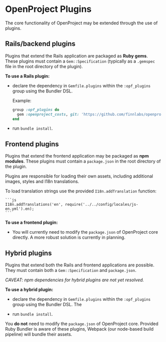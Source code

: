 <!---- copyright
OpenProject is a project management system.
Copyright (C) 2012-2014 the OpenProject Foundation (OPF)

This program is free software; you can redistribute it and/or
modify it under the terms of the GNU General Public License version 3.

OpenProject is a fork of ChiliProject, which is a fork of Redmine. The copyright follows:
Copyright (C) 2006-2013 Jean-Philippe Lang
Copyright (C) 2010-2013 the ChiliProject Team

This program is free software; you can redistribute it and/or
modify it under the terms of the GNU General Public License
as published by the Free Software Foundation; either version 2
of the License, or (at your option) any later version.

This program is distributed in the hope that it will be useful,
but WITHOUT ANY WARRANTY; without even the implied warranty of
MERCHANTABILITY or FITNESS FOR A PARTICULAR PURPOSE.  See the
GNU General Public License for more details.

You should have received a copy of the GNU General Public License
along with this program; if not, write to the Free Software
Foundation, Inc., 51 Franklin Street, Fifth Floor, Boston, MA  02110-1301, USA.

See doc/COPYRIGHT.rdoc for more details.

++-->

# OpenProject Plugins

The core functionality of OpenProject may be extended through the use of plugins.

## Rails/backend plugins

Plugins that extend the Rails application are packaged as **Ruby gems**.
These plugins must contain a `Gem::Specification` (typically as a `.gemspec`
file in the root directory of the plugin).

**To use a Rails plugin:**

  * declare the dependency in `Gemfile.plugins` within the `:opf_plugins` group
    using the Bundler DSL.

    Example:

    ```ruby
    group :opf_plugins do
      gem :openproject_costs, git: 'https://github.com/finnlabs/openproject-backlogs.git', branch: 'dev'
    end
    ```

  * run `bundle install`.

## Frontend plugins

Plugins that extend the frontend application may be packaged as **npm modules**.
These plugins must contain a `package.json` in the root directory of the plugin.

Plugins are responsible for loading their own assets, including additional
images, styles and I18n translations.

To load translation strings use the provided `I18n.addTranslation` function:

    ```js
    I18n.addTranslations('en', require('../../config/locales/js-en.yml').en);
    ```

**To use a frontend plugin:**

  * You will currently need to modify the `package.json` of OpenProject core
    directly. A more robust solution is currently in planning.

## Hybrid plugins

Plugins that extend both the Rails and frontend applications are possible. They
must contain both a `Gem::Specification` and `package.json`.

_CAVEAT: npm dependencies for hybrid plugins are not yet resolved._

**To use a hybrid plugin:**

  * declare the dependency in `Gemfile.plugins` within the `:opf_plugins` group
    using the Bundler DSL. The

  * run `bundle install`.

You **do not** need to modify the `package.json` of OpenProject core. Provided
Ruby Bundler is aware of these plugins, Webpack (our node-based build pipeline)
will bundle their assets.
